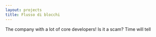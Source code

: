 ```yaml
---
layout: projects
title: Flusso di blocchi
---
```


The company with a lot of core developers!
Is it a scam? Time will tell
